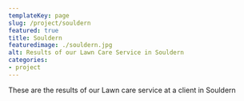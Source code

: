```yaml
---
templateKey: page
slug: /project/souldern
featured: true
title: Souldern
featuredimage: ./souldern.jpg
alt: Results of our Lawn Care Service in Souldern
categories:
- project
---
```

These are the results of our Lawn care service at a client in Souldern


